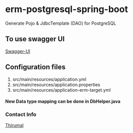 # erm-postgresql-spring-boot

Generate Pojo & JdbcTemplate (DAO) for PostgreSQL

## To use swagger UI

<a href ="http://localhost:21991/swagger-ui/index.html">Swagger-UI</a>

## Configuration files

1. src/main/resources/application.yml
2. src/main/resources/application.properties
3. src/main/resources/application-erm-target.yml

#### New Data type mapping can be done in DbHelper.java

### Contact Info

<a href="mailto:m.thirumal@hotmail.com?Subject=erm-postgresql-spring-boot" target="_top">Thirumal</a>

